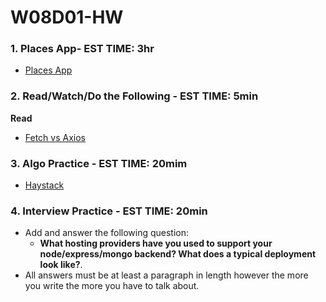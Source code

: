 # W08D01-HW

### 1. Places App- EST TIME: 3hr
- [Places App](https://git.generalassemb.ly/SEIR-329/W08D01-HW/blob/master/places_app.md)

### 2. Read/Watch/Do the Following - EST TIME: 5min

**Read**

- [Fetch vs Axios](https://medium.com/@thejasonfile/fetch-vs-axios-js-for-making-http-requests-2b261cdd3af5)



### 3. Algo Practice - EST TIME: 20mim
- [Haystack](https://git.generalassemb.ly/SEIR-224/W08D02-HW/blob/master/Algo.md)


### 4.  Interview Practice - EST TIME: 20min

- Add and answer the following question: 
   - **What hosting providers have you used to support your node/express/mongo backend? What does a typical deployment look like?**.
- All answers must be at least a paragraph in length however the more you write the more you have to talk about.
